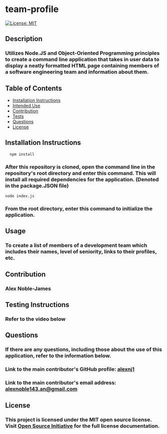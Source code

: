 
  # team-profile

  [![License: MIT](https://img.shields.io/badge/License-MIT-yellow.svg)](https://opensource.org/licenses/MIT)

  ## Description


  ### Utilizes Node.JS and Object-Oriented Programming principles to create a command line application that takes in user data to display a neatly formatted HTML page containing members of a software engineering team and information about them.

  ## Table of Contents


  * [Installation Instructions](#installation-instructions)
  * [Intended Use](#usage)
  * [Contribution](#contribution)
  * [Tests](#testing-instructions)
  * [Questions](#questions)
  * [License](#license)

  ## Installation Instructions


      npm install
### After this repository is cloned, open the command line in the repository's root directory and enter this command. This will install all required dependencies for the application. (Denoted in the package.JSON file)
    node index.js
### From the root directory, enter this command to initialize the application.


  ## Usage


  ### To create a list of members of a development team which includes their names, level of seniority, links to their profiles, etc.
  
  ## Contribution


### Alex Noble-James

  
  ## Testing Instructions


  ### Refer to the video below
  
  ## Questions


  ### If there are any questions, including those about the use of this application, refer to the information below.
  
  ### Link to the main contributor's GitHub profile: [alexnj1](https://www.github.com/alexnj1)

  ### Link to the main contributor's email address: alexnoble143.an@gmail.com
  
  ## License
  
  
  ### This project is licensed under the MIT open source license. Visit [Open Source Initiative](http://www.opensource.org/licenses/MIT) for the full license documentation.
  